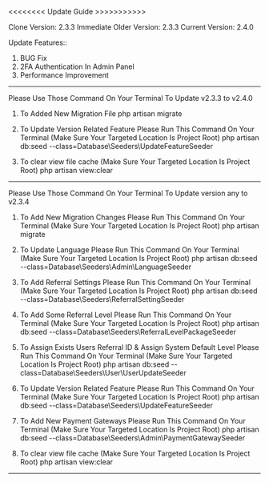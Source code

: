 <<<<<<<< Update Guide >>>>>>>>>>>

Clone Version: 2.3.3
Immediate Older Version: 2.3.3
Current Version: 2.4.0

Update Features::
1. BUG Fix
2. 2FA Authentication In Admin Panel
3. Performance Improvement
--------------------------------------------------------------------------------

Please Use Those Command On Your Terminal To Update v2.3.3 to v2.4.0
1. To Added New Migration File
    php artisan migrate

2. To Update Version Related Feature Please Run This Command On Your Terminal (Make Sure Your Targeted Location Is Project Root)
    php artisan db:seed --class=Database\\Seeders\\UpdateFeatureSeeder

3. To clear view file cache (Make Sure Your Targeted Location Is Project Root)
    php artisan view:clear
    
---------------------------------------------------------------------------------

Please Use Those Command On Your Terminal To Update version any to v2.3.4

1. To Add New Migration Changes Please Run This Command On Your Terminal (Make Sure Your Targeted Location Is Project Root)
    php artisan migrate

2. To Update Language Please Run This Command On Your Terminal (Make Sure Your Targeted Location Is Project Root)
    php artisan db:seed --class=Database\\Seeders\\Admin\\LanguageSeeder

3. To Add Referral Settings Please Run This Command On Your Terminal (Make Sure Your Targeted Location Is Project Root)
    php artisan db:seed --class=Database\\Seeders\\ReferralSettingSeeder

4. To Add Some Referral Level Please Run This Command On Your Terminal (Make Sure Your Targeted Location Is Project Root)
    php artisan db:seed --class=Database\\Seeders\\ReferralLevelPackageSeeder

5. To Assign Exists Users Referral ID & Assign System Default Level Please Run This Command On Your Terminal (Make Sure Your Targeted Location Is Project Root)
    php artisan db:seed --class=Database\\Seeders\\User\\UserUpdateSeeder

6. To Update Version Related Feature Please Run This Command On Your Terminal (Make Sure Your Targeted Location Is Project Root)
    php artisan db:seed --class=Database\\Seeders\\UpdateFeatureSeeder

7. To Add New Payment Gateways Please Run This Command On Your Terminal (Make Sure Your Targeted Location Is Project Root)
    php artisan db:seed --class=Database\\Seeders\\Admin\\PaymentGatewaySeeder

8. To clear view file cache (Make Sure Your Targeted Location Is Project Root)
    php artisan view:clear

---------------------------------------------------------------------------------